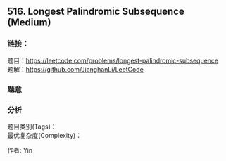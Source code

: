 ## 516. Longest Palindromic Subsequence (Medium)

### **链接**：
题目：https://leetcode.com/problems/longest-palindromic-subsequence  
题解：https://github.com/JianghanLi/LeetCode

### **题意**



### **分析**  
题目类别(Tags)：  
最优复杂度(Complexity)：  



作者: Yin
